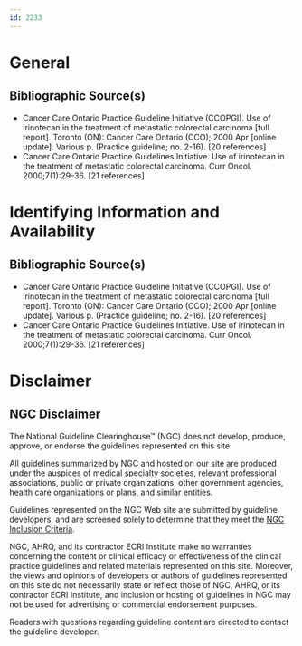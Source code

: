 ```yaml
---
id: 2233
---
```


# General

## Bibliographic Source(s)

- Cancer Care Ontario Practice Guideline Initiative (CCOPGI). Use of irinotecan in the treatment of metastatic colorectal carcinoma [full report]. Toronto (ON): Cancer Care Ontario (CCO); 2000 Apr [online update]. Various p. (Practice guideline; no. 2-16). [20 references]
- Cancer Care Ontario Practice Guidelines Initiative. Use of irinotecan in the treatment of metastatic colorectal carcinoma. Curr Oncol. 2000;7(1):29-36. [21 references]

# Identifying Information and Availability

## Bibliographic Source(s)

- Cancer Care Ontario Practice Guideline Initiative (CCOPGI). Use of irinotecan in the treatment of metastatic colorectal carcinoma [full report]. Toronto (ON): Cancer Care Ontario (CCO); 2000 Apr [online update]. Various p. (Practice guideline; no. 2-16). [20 references]
- Cancer Care Ontario Practice Guidelines Initiative. Use of irinotecan in the treatment of metastatic colorectal carcinoma. Curr Oncol. 2000;7(1):29-36. [21 references]

# Disclaimer

## NGC Disclaimer

The National Guideline Clearinghouse™ (NGC) does not develop, produce, approve, or endorse the guidelines represented on this site.

All guidelines summarized by NGC and hosted on our site are produced under the auspices of medical specialty societies, relevant professional associations, public or private organizations, other government agencies, health care organizations or plans, and similar entities.

Guidelines represented on the NGC Web site are submitted by guideline developers, and are screened solely to determine that they meet the [NGC Inclusion Criteria](/help-and-about/summaries/inclusion-criteria).

NGC, AHRQ, and its contractor ECRI Institute make no warranties concerning the content or clinical efficacy or effectiveness of the clinical practice guidelines and related materials represented on this site. Moreover, the views and opinions of developers or authors of guidelines represented on this site do not necessarily state or reflect those of NGC, AHRQ, or its contractor ECRI Institute, and inclusion or hosting of guidelines in NGC may not be used for advertising or commercial endorsement purposes.

Readers with questions regarding guideline content are directed to contact the guideline developer.

